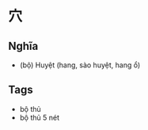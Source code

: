 # 穴

## Nghĩa
* (bộ) Huyệt (hang, sào huyệt, hang ổ)

## Tags
* bộ thủ
* bộ thủ 5 nét

<script>window.HANZI_FIELD='穴';</script>
